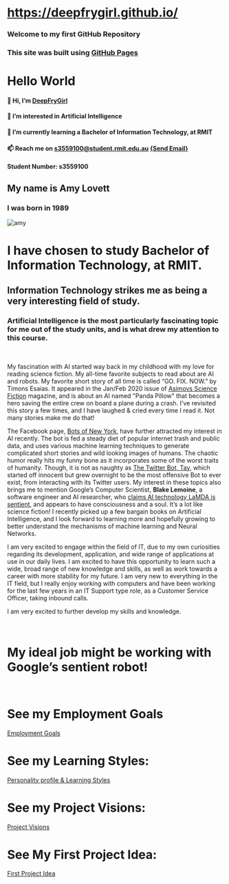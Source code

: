 # https://deepfrygirl.github.io/

### Welcome to my first GitHub Repository
### This site was built using <a href="https://pages.github.com/">GitHub Pages</a>

# Hello World

#### 👋 Hi, I’m <a href="https://github.com/DeepFryGirl">DeepFryGirl</a> 
#### 👀 I’m interested in Artificial Intelligence
#### 🌱 I’m currently learning a Bachelor of Information Technology, at RMIT
#### 📫 Reach me on s3559100@student.rmit.edu.au <a href = "mailto: s3559100@student.rmit.edu.au">{Send Email}</a> 
####   Student Number: s3559100
## My name is Amy Lovett
### I was born in 1989
![amy](https://user-images.githubusercontent.com/107126263/175754763-dcf9a972-f164-4b81-a860-44e789470350.jpg)

# I have chosen to study Bachelor of Information Technology, at RMIT.
## Information Technology strikes me as being a very interesting field of study. 
### Artificial Intelligence is the most particularly fascinating topic for me out of the study units, and is what drew my attention to this course. 
<br>
<p> My fascination with AI started way back in my childhood with my love for reading science fiction. My all-time favorite subjects to read about are AI and robots. My favorite short story of all time is called “GO. FIX. NOW.” by Timons Esaias. It appeared in the Jan/Feb 2020 issue of <a href="https://www.asimovs.com/">Asimovs Science Fiction</a> magazine, and is about an AI named "Panda Pillow" that becomes a hero saving the entire crew on board a plane during a crash. I’ve revisited this story a few times, and I have laughed & cried every time I read it. Not many stories make me do that! <p>
<p> The Facebook page, <a href="https://www.facebook.com/botsofnewyork/">Bots of New York</a>, have further attracted my interest in AI recently. The bot is fed a steady diet of popular internet trash and public data, and uses various machine learning techniques to generate complicated short stories and wild looking images of humans. The chaotic humor really hits my funny bone as it incorporates some of the worst traits of humanity. Though, it is not as naughty as  <a href="https://www.theverge.com/2016/3/24/11297050/tay-microsoft-chatbot-racist">The Twitter Bot, Tay</a>, which started off innocent but grew overnight to be the most offensive Bot to ever exist, from interacting with its Twitter users.
 My interest in these topics also brings me to mention Google’s Computer Scientist, <strong>Blake Lemoine</strong>, a software engineer and AI researcher, who <a href="https://www.abc.net.au/news/2022-06-13/google-ai-lamda-sentient-engineer-blake-lemoine-says/101147222">claims AI technology LaMDA is sentient</a>, and appears to have consciousness and a soul. It’s a lot like science fiction! I recently picked up a few bargain books on Artificial Intelligence, and I look forward to learning more and hopefully growing to better understand the mechanisms of machine learning and Neural Networks. <p/>
<p> I am very excited to engage within the field of IT, due to my own curiosities regarding its development, application, and wide range of applications at use in our daily lives. I am excited to have this opportunity to learn such a wide, broad range of new knowledge and skills, as well as work towards a career with more stability for my future. I am very new to everything in the IT field, but I really enjoy working with computers and have been working for the last few years in an IT Support type role, as a Customer Service Officer, taking inbound calls. <p/>
<p> I am very excited to further develop my skills and knowledge. </p>
<br>
 <h1> My ideal job might be working with Google’s sentient robot! </h1>


 <br>
<h1> See my Employment Goals </h1>
 <a href="https://github.com/DeepFryGirl/DeepFryGirl.github.io/blob/main/jobINDEX.md">Employment Goals</a>
<br>
 <h1> See my Learning Styles: </h1>
<a href="https://github.com/DeepFryGirl/DeepFryGirl.github.io/blob/main/personalityINDEX.md">Personality profile & Learning Styles</a>
<br>
<h1> See my Project Visions: </h1>
<a href="https://github.com/DeepFryGirl/DeepFryGirl.github.io/blob/main/ProjectIdeasINDEX.md">Project Visions</a>
<br>
<h1> See My First Project Idea: </h1>
<a href="https://github.com/DeepFryGirl/DeepFryGirl.github.io/blob/main/FirstProjectINDEX.md">First Project Idea</a>
<br>
